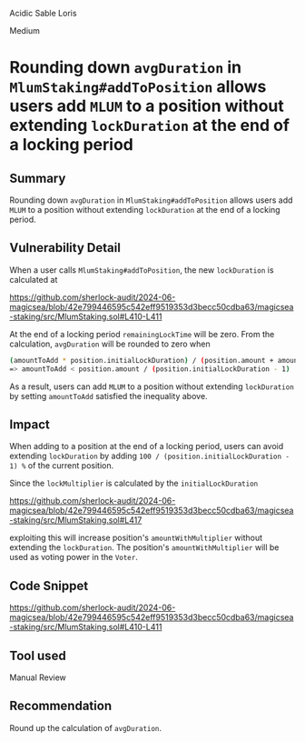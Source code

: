 Acidic Sable Loris

Medium

# Rounding down `avgDuration` in `MlumStaking#addToPosition` allows users add `MLUM` to a position without extending `lockDuration` at the end of a locking period

## Summary

Rounding down `avgDuration` in `MlumStaking#addToPosition` allows users add `MLUM` to a position without extending `lockDuration` at the end of a locking period.

## Vulnerability Detail

When a user calls `MlumStaking#addToPosition`, the new `lockDuration` is calculated at 

https://github.com/sherlock-audit/2024-06-magicsea/blob/42e799446595c542eff9519353d3becc50cdba63/magicsea-staking/src/MlumStaking.sol#L410-L411

At the end of a locking period `remainingLockTime` will be zero. From the calculation, `avgDuration` will be rounded to zero when

```bash
(amountToAdd * position.initialLockDuration) / (position.amount + amountToAdd) < 1
=> amountToAdd < position.amount / (position.initialLockDuration - 1)
```

As a result, users can add `MLUM` to a position without extending `lockDuration` by setting `amountToAdd` satisfied the inequality above. 

## Impact

When adding to a position at the end of a locking period, users can avoid extending `lockDuration` by adding `100 / (position.initialLockDuration - 1) %` of the current position. 

Since the `lockMultiplier` is calculated by the `initialLockDuration`

https://github.com/sherlock-audit/2024-06-magicsea/blob/42e799446595c542eff9519353d3becc50cdba63/magicsea-staking/src/MlumStaking.sol#L417

exploiting this will increase position's `amountWithMultiplier` without extending the `lockDuration`. The position's `amountWithMultiplier` will be used as voting power in the `Voter`.

## Code Snippet

https://github.com/sherlock-audit/2024-06-magicsea/blob/42e799446595c542eff9519353d3becc50cdba63/magicsea-staking/src/MlumStaking.sol#L410-L411

## Tool used

Manual Review

## Recommendation

Round up the calculation of `avgDuration`.
